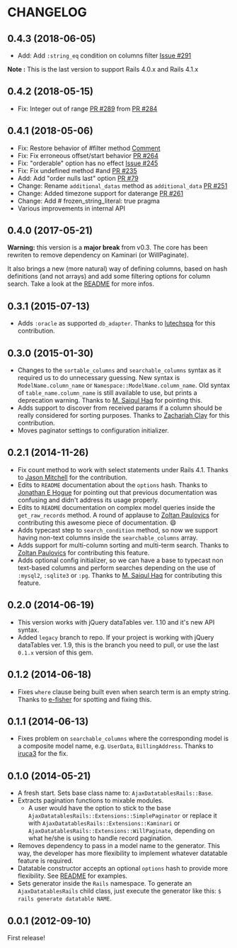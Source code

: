 # CHANGELOG

## 0.4.3 (2018-06-05)

* Add: Add `:string_eq` condition on columns filter [Issue #291](https://github.com/jbox-web/ajax-datatables-rails/issues/291)

**Note :** This is the last version to support Rails 4.0.x and Rails 4.1.x

## 0.4.2 (2018-05-15)

* Fix: Integer out of range [PR #289](https://github.com/jbox-web/ajax-datatables-rails/pull/289) from [PR #284](https://github.com/jbox-web/ajax-datatables-rails/pull/284)

## 0.4.1 (2018-05-06)

* Fix: Restore behavior of #filter method [Comment](https://github.com/jbox-web/ajax-datatables-rails/commit/07795fd26849ff1b3b567f4ce967f722907a45be#comments)
* Fix: Fix erroneous offset/start behavior [PR #264](https://github.com/jbox-web/ajax-datatables-rails/pull/264)
* Fix: "orderable" option has no effect [Issue #245](https://github.com/jbox-web/ajax-datatables-rails/issues/245)
* Fix: Fix undefined method #and [PR #235](https://github.com/jbox-web/ajax-datatables-rails/pull/235)
* Add: Add "order nulls last" option [PR #79](https://github.com/jbox-web/ajax-datatables-rails/pull/279)
* Change: Rename `additional_datas` method as `additional_data` [PR #251](https://github.com/jbox-web/ajax-datatables-rails/pull/251)
* Change: Added timezone support for daterange [PR #261](https://github.com/jbox-web/ajax-datatables-rails/pull/261)
* Change: Add # frozen_string_literal: true pragma
* Various improvements in internal API

## 0.4.0 (2017-05-21)

**Warning:** this version is a **major break** from v0.3. The core has been rewriten to remove dependency on Kaminari (or WillPaginate).

It also brings a new (more natural) way of defining columns, based on hash definitions (and not arrays) and add some filtering options for column search. Take a look at the [README](https://github.com/jbox-web/ajax-datatables-rails#customize-the-generated-datatables-class) for more infos.

## 0.3.1 (2015-07-13)
* Adds `:oracle` as supported `db_adapter`. Thanks to [lutechspa](https://github.com/lutechspa) for this contribution.

## 0.3.0 (2015-01-30)
* Changes to the `sortable_columns` and `searchable_columns` syntax as it
  required us to do unnecessary guessing. New syntax is `ModelName.column_name`
  or `Namespace::ModelName.column_name`. Old syntax of `table_name.column_name`
  is still available to use, but prints a deprecation warning. Thanks to
  [M. Saiqul Haq](https://github.com/saiqulhaq) for pointing this.
* Adds support to discover from received params if a column should be really
  considered for sorting purposes. Thanks to [Zachariah Clay](https://github.com/mebezac)
  for this contribution.
* Moves paginator settings to configuration initializer.

## 0.2.1 (2014-11-26)
* Fix count method to work with select statements under Rails 4.1. Thanks to
[Jason Mitchell](https://github.com/mitchej123) for the contribution.
* Edits to `README` documentation about the `options` hash. Thanks to
[Jonathan E Hogue](https://github.com/hoguej) for pointing out that previous
documentation was confusing and didn't address its usage properly.
* Edits to `README` documentation on complex model queries inside the
`get_raw_records` method. A round of applause to [Zoltan Paulovics](https://github.com/zpaulovics)
for contributing this awesome piece of documentation. :smile:
* Adds typecast step to `search_condition` method, so now we support having
non-text columns inside the `searchable_columns` array.
* Adds support for multi-column sorting and multi-term search. Thanks to
[Zoltan Paulovics](https://github.com/zpaulovics) for contributing this feature.
* Adds optional config initializer, so we can have a base to typecast non
text-based columns and perform searches depending on the use of `:mysql2`,
`:sqlite3` or `:pg`. Thanks to [M. Saiqul Haq](https://github.com/saiqulhaq)
for contributing this feature.

## 0.2.0 (2014-06-19)
* This version works with jQuery dataTables ver. 1.10 and it's new API syntax.
* Added `legacy` branch to repo. If your project is working with jQuery
  dataTables ver. 1.9, this is the branch you need to pull, or use the last
  `0.1.x` version of this gem.

## 0.1.2 (2014-06-18)
* Fixes `where` clause being built even when search term is an empty string.
  Thanks to [e-fisher](https://github.com/e-fisher) for spotting and fixing this.

## 0.1.1 (2014-06-13)
* Fixes problem on `searchable_columns` where the corresponding model is
a composite model name, e.g. `UserData`, `BillingAddress`.
Thanks to [iruca3](https://github.com/iruca3) for the fix.

## 0.1.0 (2014-05-21)
* A fresh start. Sets base class name to: `AjaxDatatablesRails::Base`.
* Extracts pagination functions to mixable modules.
  * A user would have the option to stick to the base
    `AjaxDatatablesRails::Extensions::SimplePaginator` or replace it with
    `AjaxDatatablesRails::Extensions::Kaminari` or
    `AjaxDatatablesRails::Extensions::WillPaginate`, depending on what he/she
    is using to handle record pagination.
* Removes dependency to pass in a model name to the generator. This way,
  the developer has more flexibility to implement whatever datatable feature is
  required.
* Datatable constructor accepts an optional `options` hash to provide
  more flexibility.
  See [README](https://github.com/antillas21/ajax-datatables-rails/blob/master/README.mds#options)
  for examples.
* Sets generator inside the `Rails` namespace. To generate an
  `AjaxDatatablesRails` child class, just execute the
  generator like this: `$ rails generate datatable NAME`.

## 0.0.1 (2012-09-10)

First release!
